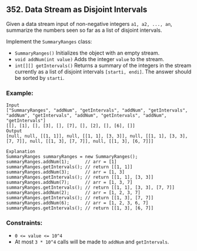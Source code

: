 ## 352. Data Stream as Disjoint Intervals

Given a data stream input of non-negative integers ```a1, a2, ..., an```, summarize the numbers seen so far as a list of disjoint intervals.

Implement the ```SummaryRanges``` class:

* ```SummaryRanges()``` Initializes the object with an empty stream.
* ```void addNum(int value)``` Adds the integer ```value``` to the stream.
* ```int[][] getIntervals()``` Returns a summary of the integers in the stream currently as a list of disjoint intervals ```[starti, endi]```. The answer should be sorted by ```starti```.


### Example:
```
Input
["SummaryRanges", "addNum", "getIntervals", "addNum", "getIntervals", "addNum", "getIntervals", "addNum", "getIntervals", "addNum", "getIntervals"]
[[], [1], [], [3], [], [7], [], [2], [], [6], []]
Output
[null, null, [[1, 1]], null, [[1, 1], [3, 3]], null, [[1, 1], [3, 3], [7, 7]], null, [[1, 3], [7, 7]], null, [[1, 3], [6, 7]]]

Explanation
SummaryRanges summaryRanges = new SummaryRanges();
summaryRanges.addNum(1);      // arr = [1]
summaryRanges.getIntervals(); // return [[1, 1]]
summaryRanges.addNum(3);      // arr = [1, 3]
summaryRanges.getIntervals(); // return [[1, 1], [3, 3]]
summaryRanges.addNum(7);      // arr = [1, 3, 7]
summaryRanges.getIntervals(); // return [[1, 1], [3, 3], [7, 7]]
summaryRanges.addNum(2);      // arr = [1, 2, 3, 7]
summaryRanges.getIntervals(); // return [[1, 3], [7, 7]]
summaryRanges.addNum(6);      // arr = [1, 2, 3, 6, 7]
summaryRanges.getIntervals(); // return [[1, 3], [6, 7]]
```

### Constraints:

* ```0 <= value <= 10^4```
* At most ```3 * 10^4``` calls will be made to ```addNum``` and ```getIntervals```.